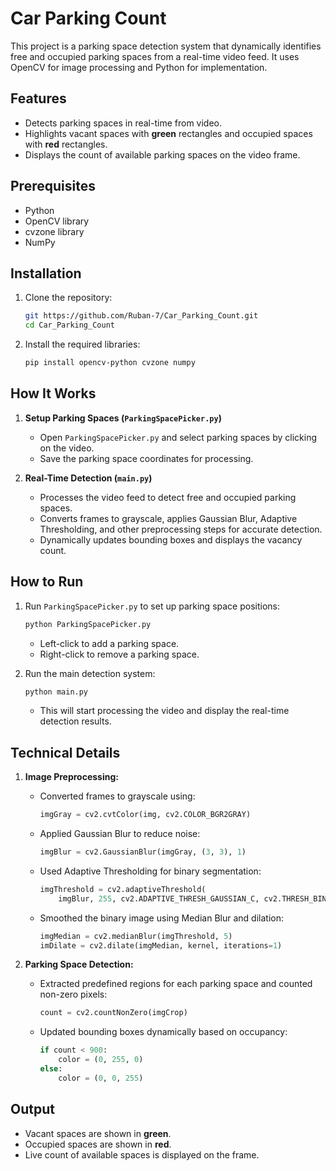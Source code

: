 # Car Parking Count

This project is a parking space detection system that dynamically identifies free and occupied parking spaces from a real-time video feed. It uses OpenCV for image processing and Python for implementation.

## Features
- Detects parking spaces in real-time from video.
- Highlights vacant spaces with **green** rectangles and occupied spaces with **red** rectangles.
- Displays the count of available parking spaces on the video frame.

## Prerequisites
- Python 
- OpenCV library
- cvzone library
- NumPy

## Installation
1. Clone the repository:
   ```bash
   git https://github.com/Ruban-7/Car_Parking_Count.git
   cd Car_Parking_Count
   ```
2. Install the required libraries:
   ```bash
   pip install opencv-python cvzone numpy
   ```

## How It Works
1. **Setup Parking Spaces (`ParkingSpacePicker.py`)**
   - Open `ParkingSpacePicker.py` and select parking spaces by clicking on the video.
   - Save the parking space coordinates for processing.

2. **Real-Time Detection (`main.py`)**
   - Processes the video feed to detect free and occupied parking spaces.
   - Converts frames to grayscale, applies Gaussian Blur, Adaptive Thresholding, and other preprocessing steps for accurate detection.
   - Dynamically updates bounding boxes and displays the vacancy count.

## How to Run
1. Run `ParkingSpacePicker.py` to set up parking space positions:
   ```bash
   python ParkingSpacePicker.py
   ```
   - Left-click to add a parking space.  
   - Right-click to remove a parking space.

2. Run the main detection system:
   ```bash
   python main.py
   ```
   - This will start processing the video and display the real-time detection results.

## Technical Details
1. **Image Preprocessing:**
   - Converted frames to grayscale using:
     ```python
     imgGray = cv2.cvtColor(img, cv2.COLOR_BGR2GRAY)
     ```
   - Applied Gaussian Blur to reduce noise:
     ```python
     imgBlur = cv2.GaussianBlur(imgGray, (3, 3), 1)
     ```
   - Used Adaptive Thresholding for binary segmentation:
     ```python
     imgThreshold = cv2.adaptiveThreshold(
         imgBlur, 255, cv2.ADAPTIVE_THRESH_GAUSSIAN_C, cv2.THRESH_BINARY_INV, 25, 16)
     ```
   - Smoothed the binary image using Median Blur and dilation:
     ```python
     imgMedian = cv2.medianBlur(imgThreshold, 5)
     imDilate = cv2.dilate(imgMedian, kernel, iterations=1)
     ```

2. **Parking Space Detection:**
   - Extracted predefined regions for each parking space and counted non-zero pixels:
     ```python
     count = cv2.countNonZero(imgCrop)
     ```
   - Updated bounding boxes dynamically based on occupancy:
     ```python
     if count < 900:
         color = (0, 255, 0)
     else:
         color = (0, 0, 255)
     ```

## Output
- Vacant spaces are shown in **green**.  
- Occupied spaces are shown in **red**.  
- Live count of available spaces is displayed on the frame.


